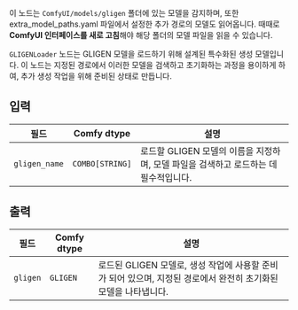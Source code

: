 이 노드는 `ComfyUI/models/gligen` 폴더에 있는 모델을 감지하며,
또한 extra_model_paths.yaml 파일에서 설정한 추가 경로의 모델도 읽어옵니다.
때때로 **ComfyUI 인터페이스를 새로 고침**해야 해당 폴더의 모델 파일을 읽을 수 있습니다.

`GLIGENLoader` 노드는 GLIGEN 모델을 로드하기 위해 설계된 특수화된 생성 모델입니다. 이 노드는 지정된 경로에서 이러한 모델을 검색하고 초기화하는 과정을 용이하게 하여, 추가 생성 작업을 위해 준비된 상태로 만듭니다.

## 입력

| 필드       | Comfy dtype       | 설명                                                                       |
|-------------|-------------------|-----------------------------------------------------------------------------------|
| `gligen_name`| `COMBO[STRING]`    | 로드할 GLIGEN 모델의 이름을 지정하며, 모델 파일을 검색하고 로드하는 데 필수적입니다. |

## 출력

| 필드    | Comfy dtype | 설명                                                              |
|----------|-------------|--------------------------------------------------------------------------|
| `gligen` | `GLIGEN`    | 로드된 GLIGEN 모델로, 생성 작업에 사용할 준비가 되어 있으며, 지정된 경로에서 완전히 초기화된 모델을 나타냅니다. |
